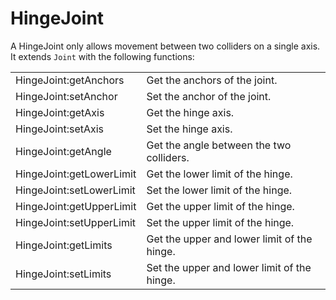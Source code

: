 <!--
category: reference
-->

HingeJoint
===

A HingeJoint only allows movement between two colliders on a single axis.  It extends `Joint` with
the following functions:

<table>
<tr>
  <td class="pre">HingeJoint:getAnchors</td>
  <td>Get the anchors of the joint.</td>
</tr>

<tr>
  <td class="pre">HingeJoint:setAnchor</td>
  <td>Set the anchor of the joint.</td>
</tr>

<tr>
  <td class="pre">HingeJoint:getAxis</td>
  <td>Get the hinge axis.</td>
</tr>

<tr>
  <td class="pre">HingeJoint:setAxis</td>
  <td>Set the hinge axis.</td>
</tr>

<tr>
  <td class="pre">HingeJoint:getAngle</td>
  <td>Get the angle between the two colliders.</td>
</tr>

<tr>
  <td class="pre">HingeJoint:getLowerLimit</td>
  <td>Get the lower limit of the hinge.</td>
</tr>

<tr>
  <td class="pre">HingeJoint:setLowerLimit</td>
  <td>Set the lower limit of the hinge.</td>
</tr>

<tr>
  <td class="pre">HingeJoint:getUpperLimit</td>
  <td>Get the upper limit of the hinge.</td>
</tr>

<tr>
  <td class="pre">HingeJoint:setUpperLimit</td>
  <td>Set the upper limit of the hinge.</td>
</tr>

<tr>
  <td class="pre">HingeJoint:getLimits</td>
  <td>Get the upper and lower limit of the hinge.</td>
</tr>

<tr>
  <td class="pre">HingeJoint:setLimits</td>
  <td>Set the upper and lower limit of the hinge.</td>
</tr>
</table>
